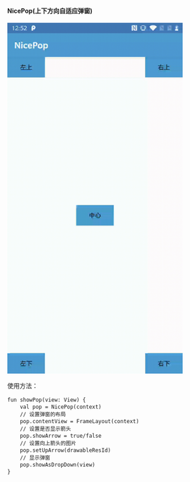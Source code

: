 #### NicePop(上下方向自适应弹窗)

<img src="nicepop/images/nicepop.gif" width="400"/>

使用方法：

```
fun showPop(view: View) {
    val pop = NicePop(context)
    // 设置弹窗的布局
    pop.contentView = FrameLayout(context)
    // 设置是否显示箭头
    pop.showArrow = true/false
    // 设置向上箭头的图片
    pop.setUpArrow(drawableResId)
    // 显示弹窗
    pop.showAsDropDown(view)
}
```